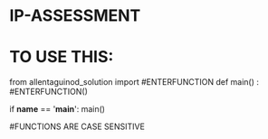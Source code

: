# IP-ASSESSMENT
# TO USE THIS:
from allentaguinod_solution import #ENTERFUNCTION
def main() : 
    #ENTERFUNCTION()

    
if __name__ == '__main__':
    main()
   
#FUNCTIONS ARE CASE SENSITIVE
